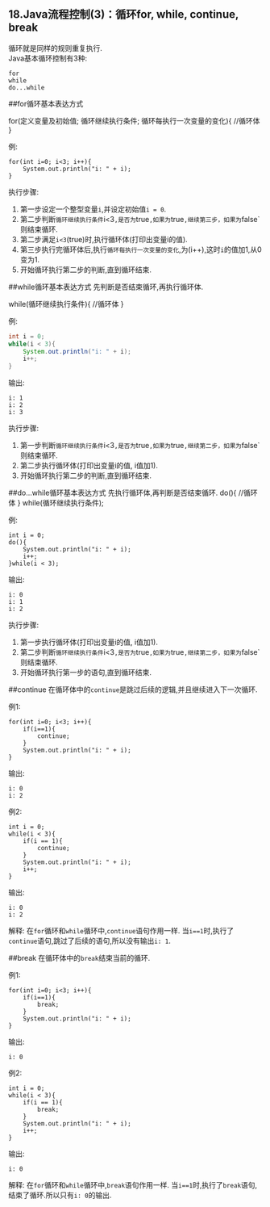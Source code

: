 18.Java流程控制(3)：循环for, while, continue, break
---
循环就是同样的规则重复执行.   
Java基本循环控制有3种:   

`for`   
`while`   
`do...while`   



##for循环基本表达方式

for(定义变量及初始值; 循环继续执行条件; 循环每执行一次变量的变化){
	//循环体
}

例:
```
for(int i=0; i<3; i++){
	System.out.println("i: " + i);
}
```

执行步骤:
1. 第一步设定一个整型变量`i`,并设定初始值`i = 0`.
2. 第二步判断`循环继续执行条件`i<3`,是否为`true`,如果为`true`,继续第三步，如果为`false`则结束循环.
3. 第二步满足`i<3`(true)时,执行循环体(打印出变量i的值).
4. 第三步执行完循环体后,执行`循环每执行一次变量的变化`,为(i++),这时`i`的值加1,从0变为1.
5. 开始循环执行第二步的判断,直到循环结束.

##while循环基本表达方式
先判断是否结束循环,再执行循环体.

while(循环继续执行条件){
	//循环体
}

例:
```java
int i = 0;
while(i < 3){
	System.out.println("i: " + i);
	i++;
}
```

输出:
	
	i: 1
	i: 2
	i: 3

执行步骤:
1. 第一步判断`循环继续执行条件`i<3`,是否为`true`,如果为`true`,继续第二步，如果为`false`则结束循环.
2. 第二步执行循环体(打印出变量i的值, i值加1).
3. 开始循环执行第二步的判断,直到循环结束.


##do...while循环基本表达方式
先执行循环体,再判断是否结束循环.
do(){
	//循环体
} while(循环继续执行条件);

例:
```
int i = 0;
do(){
	System.out.println("i: " + i);
	i++;
}while(i < 3);
```
输出:
	
	i: 0
	i: 1
	i: 2
	
执行步骤:
1. 第一步执行循环体(打印出变量i的值, i值加1).
2. 第二步判断`循环继续执行条件`i<3`,是否为`true`,如果为`true`,继续第二步，如果为`false`则结束循环.
3. 开始循环执行第一步的语句,直到循环结束.

##continue
在循环体中的`continue`是跳过后续的逻辑,并且继续进入下一次循环.

例1:
```
for(int i=0; i<3; i++){
	if(i==1){
		continue;
	}	
	System.out.println("i: " + i);
}
```
输出:
	
	i: 0
	i: 2
	
例2:
```
int i = 0;
while(i < 3){
	if(i == 1){
		continue;
	}
	System.out.println("i: " + i);
	i++;
}
```
输出:
	
	i: 0
	i: 2
	
解释:
在`for`循环和`while`循环中,`continue`语句作用一样.
当`i==1`时,执行了`continue`语句,跳过了后续的语句,所以没有输出`i: 1`.

##break
在循环体中的`break`结束当前的循环.

例1:
```
for(int i=0; i<3; i++){
	if(i==1){
		break;
	}	
	System.out.println("i: " + i);
}
```
输出:
	
	i: 0
	
例2:
```
int i = 0;
while(i < 3){
	if(i == 1){
		break;
	}
	System.out.println("i: " + i);
	i++;
}
```
输出:
	
	i: 0
	
解释:
在`for`循环和`while`循环中,`break`语句作用一样.
当`i==1`时,执行了`break`语句,结束了循环.所以只有`i: 0`的输出.
